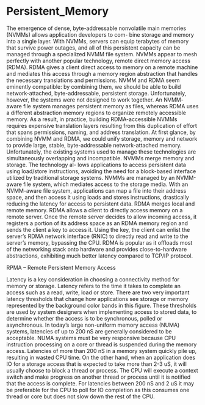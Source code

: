 # Persistent_Memory

The emergence of dense, byte-addressable nonvolatile main memories (NVMMs) allows application developers to com- bine storage and memory into a single layer. With NVMMs, servers can equip terabytes of memory that survive power outages, and all of this persistent capacity can be managed through a specialized NVMM file system. NVMMs appear to mesh perfectly with another popular technology, remote direct memory access (RDMA). RDMA gives a client direct access to memory on a remote machine and mediates this access through a memory region abstraction that handles the necessary translations and permissions. NVMM and RDMA seem eminently compatible: by combining them, we should be able to build network-attached, byte-addressable, persistent storage. Unfortunately, however, the systems were not designed to work together. An NVMM- aware file system manages persistent memory as files, whereas RDMA uses a different abstraction memory regions to organize remotely accessible memory. As a result, in practice, building RDMA-accessible NVMMs requires expensive translation layers resulting from this duplication of effort that spans permissions, naming, and address translation. At first glance, by combining NVMM and RDMA, we could unify storage, memory and network to provide large, stable, byte-addressable network-attached memory. Unfortunately, the existing systems used to manage these technologies are simultaneously overlapping and incompatible. NVMMs merge memory and storage. The technology al- lows applications to access persistent data using load/store instructions, avoiding the need for a block-based interface utilized by traditional storage systems. NVMMs are managed by an NVMM-aware file system, which mediates access to the storage media. With an NVMM-aware file system, applications can map a file into their address space, and then access it using loads and stores instructions, drastically reducing the latency for access to persistent data. RDMA merges local and remote memory. RDMA allows a client to directly access memory on a remote server. Once the remote server decides to allow incoming access, it registers a portion of its address space as an RDMA memory region and sends the client a key to access it. Using the key, the client can enlist the server’s RDMA network interface (RNIC) to directly read and write to the server’s memory, bypassing the CPU. RDMA is popular as it offloads most of the networking stack onto hardware and provides close-to-hardware abstractions, exhibiting much better latency compared to TCP/IP protocol.

RPMA – Remote Persistent Memory Access

Latency is a key consideration in choosing a connectivity method for memory or storage. Latency refers to the time it takes to complete an access such as a read, write, load or store. There are two very important latency thresholds that change how applications see storage or memory represented by the background color bands in this figure. These thresholds are used by system designers when implementing access to stored data, to determine whether the access is to be synchronous, polled or asynchronous. In today’s large non-uniform memory access (NUMA) systems, latencies of up to 200 nS are generally considered to be acceptable. NUMA systems must be very responsive because CPU instruction processing on a core or thread is suspended during the memory access. Latencies of more than 200 nS in a memory system quickly pile up, resulting in wasted CPU time. On the other hand, when an application does IO for a storage access that is expected to take more than 2-3 uS, it will usually choose to block a thread or process. The CPU will execute a context switch and make progress on another thread or process until it is notified that the access is complete. For latencies between 200 nS and 2 uS it may be preferable for the CPU to poll for IO completion as this consumes one thread or core but does not slow down the rest of the CPU.
